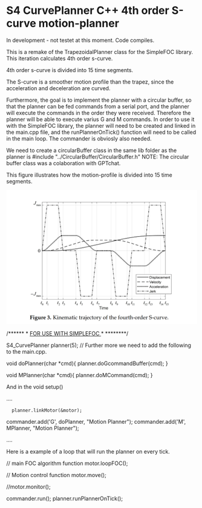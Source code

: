 # S4 CurvePlanner C++ 4th order S-curve motion-planner

In development - not testet at this moment. Code compiles. 

This is a remake of the TrapezoidalPlanner class for the SimpleFOC library. This iteration calculates 4th order s-curve. 

4th order s-curve is divided into 15 time segments. 

The S-curve is a smoother motion profile than the trapez, since the acceleration and deceleration are curved.



Furthermore, the goal is to implement the planner with a circular buffer, so that the planner can be fed commands from a serial port,
and the planner will execute the commands in the order they were received. Therefore the planner will be able to execute varius G and M commands.
In order to use it with the SimpleFOC library, the planner will need to be created and linked in the main.cpp file, and the runPlannerOnTick() function will need to be called in the main loop.
The commander is obviosly also needed. 

We need to create a circularBuffer class in the same lib folder as the planner is #include "../CircularBuffer/CircularBuffer.h" 
NOTE: The circular buffer class was a colaboration with GPTchat.

This figure illustrates how the motion-profile is divided into 15 time segments.

![alt text](https://github.com/Juanduino/S4_CurvePlanner/blob/main/Images/Figure%203.png)





/****** * [FOR USE WITH SIMPLEFOC ](https://community.simplefoc.com/)* ********/

S4_CurvePlanner planner(5);
// Further more we need to add the following to the main.cpp.


void doPlanner(char *cmd){
  planner.doGcommandBuffer(cmd);
}

void MPlanner(char *cmd){
  planner.doMCommand(cmd);
}



And in the void setup() 
 
 ....

      planner.linkMotor(&motor);
  commander.add('G', doPlanner, "Motion Planner");
  commander.add('M', MPlanner, "Motion Planner");

 ....
  
  
  
  

  Here is a example of a loop that will run the planner on every tick.

   // main FOC algorithm function
  motor.loopFOC();

  // Motion control function
  motor.move();

  //motor.monitor();
  
  commander.run();
  planner.runPlannerOnTick();





